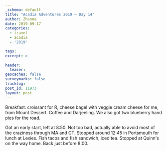 ```yaml
---
_schema: default
title: "Acadia Adventures 2019 – Day 14"
author: Zhanna
date: 2019-09-17
categories: 
  - travel
  - acadia
  - '2019'

tags:
excerpt: >-
  
header:
  teaser:
geocaches: false
surveymarks: false
tracklog: 
post_id: 11973
layout: post  
---
```


Breakfast: croissant for R, cheese bagel with veggie cream cheese for me, from Mount Dessert. Coffee and Darjeeling. We also got two blueberry hand pies for the road.

Got an early start, left at 8:50. Not too bad, actually able to avoid most of the craziness through MA and CT. Stopped around 12:45 in Portsmouth for lunch at Lexies. Fish tacos and fish sandwich, iced tea. Stopped at Quinn's on the way home. Back just before 8:00.
